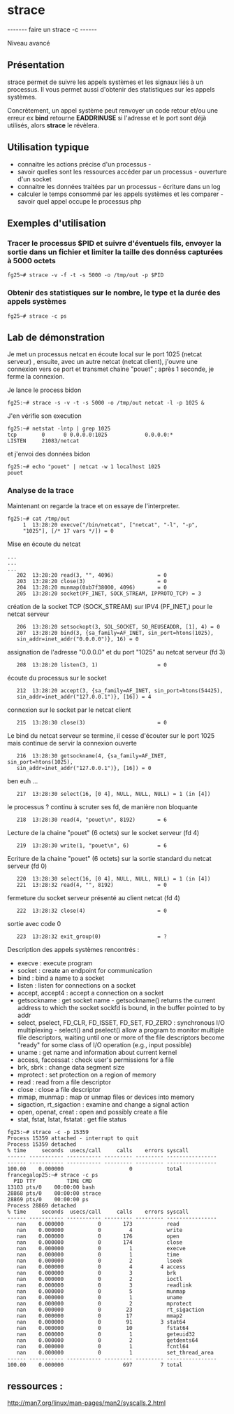 # strace

------- faire un strace -c ------

Niveau avancé

## Présentation
strace permet de suivre les appels systèmes et les signaux liés à un processus. Il vous permet aussi d'obtenir des statistiques sur les appels systèmes.   

Concrètement, un appel système peut renvoyer un code retour et/ou une erreur ex **bind** retourne **EADDRINUSE** si l'adresse et le port sont déjà utilisés, alors **strace** le révèlera.

## Utilisation typique
* connaitre les actions précise d'un processus - 
* savoir quelles sont les ressources accéder par un processus - ouverture d'un socket
* connaitre les données traitées par un processus - écriture dans un log
* calculer le temps consommé par les appels systèmes et les comparer - savoir quel appel occupe le processus php
 
## Exemples d'utilisation
### Tracer le processus $PID et suivre d'éventuels fils, envoyer la sortie dans un fichier et limiter la taille des donnéss capturées à 5000 octets  
```
fg25~# strace -v -f -t -s 5000 -o /tmp/out -p $PID
```
### Obtenir des statistiques sur le nombre, le type et la durée des appels systèmes    
```
fg25~# strace -c ps
```

## Lab de démonstration 

Je met un processus netcat en écoute local sur le port 1025 (netcat serveur) , ensuite, avec un autre netcat (netcat client), j'ouvre une connexion vers ce port et transmet chaine "pouet" ; après 1 seconde, je ferme la connexion. 

Je lance le process bidon
```
fg25:~# strace -s -v -t -s 5000 -o /tmp/out netcat -l -p 1025 &
```

J'en vérifie son execution
```
fg25:~# netstat -lntp | grep 1025
tcp        0      0 0.0.0.0:1025            0.0.0.0:*               LISTEN     21083/netcat
```

et j'envoi des données bidon
```
fg25:~# echo "pouet" | netcat -w 1 localhost 1025
pouet
```

### Analyse de la trace

Maintenant on regarde la trace et on essaye de l'interpreter.
```
fg25:~# cat /tmp/out
     1  13:28:20 execve("/bin/netcat", ["netcat", "-l", "-p",
     "1025"], [/* 17 vars */]) = 0
```
Mise en écoute du netcat 
```
...
...
...
   202  13:28:20 read(3, "", 4096)              = 0
   203  13:28:20 close(3)                       = 0
   204  13:28:20 munmap(0xb7f38000, 4096)       = 0
   205  13:28:20 socket(PF_INET, SOCK_STREAM, IPPROTO_TCP) = 3
```
création de la socket TCP (SOCK_STREAM) sur IPV4 (PF_INET,) pour le netcat serveur 
```
   206  13:28:20 setsockopt(3, SOL_SOCKET, SO_REUSEADDR, [1], 4) = 0
   207  13:28:20 bind(3, {sa_family=AF_INET, sin_port=htons(1025),
   sin_addr=inet_addr("0.0.0.0")}, 16) = 0
```
assignation de l'adresse "0.0.0.0" et du port "1025" au netcat serveur (fd 3)

```
   208  13:28:20 listen(3, 1)                   = 0
```
écoute du processus sur le socket 
```
   212  13:28:20 accept(3, {sa_family=AF_INET, sin_port=htons(54425),
   sin_addr=inet_addr("127.0.0.1")}, [16]) = 4
```
connexion sur le socket par le netcat client
```
   215  13:28:30 close(3)                       = 0
```
Le bind du netcat serveur se termine, il cesse d'écouter sur le port 1025 mais continue de servir la connexion ouverte  
```
   216  13:28:30 getsockname(4, {sa_family=AF_INET, sin_port=htons(1025),
   sin_addr=inet_addr("127.0.0.1")}, [16]) = 0
```
ben euh ...
```
   217  13:28:30 select(16, [0 4], NULL, NULL, NULL) = 1 (in [4])
```
le processus ? continu à scruter ses fd, de manière non bloquante
```
   218  13:28:30 read(4, "pouet\n", 8192)       = 6
```
Lecture de la chaine "pouet" (6 octets) sur le socket serveur (fd 4)
```
   219  13:28:30 write(1, "pouet\n", 6)         = 6
```
Ecriture de la chaine "pouet" (6 octets) sur la sortie standard du netcat serveur (fd 0)
```
   220  13:28:30 select(16, [0 4], NULL, NULL, NULL) = 1 (in [4])
   221  13:28:32 read(4, "", 8192)              = 0
```
fermeture du socket serveur présenté au client netcat (fd 4) 
```
   222  13:28:32 close(4)                       = 0
```
sortie avec code 0
```
   223  13:28:32 exit_group(0)                  = ?
```

Description des appels systèmes rencontrés :

* execve : execute program 
* socket : create an endpoint for communication
* bind : bind a name to a socket
* listen : listen for connections on a socket
* accept, accept4 : accept a connection on a socket
* getsockname : get socket name - getsockname() returns the current address to which the socket sockfd is bound, in the buffer pointed to by addr
* select,  pselect, FD_CLR, FD_ISSET, FD_SET, FD_ZERO : synchronous I/O multiplexing - select() and pselect() allow a program to monitor multiple file descriptors, waiting until one or more of the file descriptors become "ready" for some class of I/O operation (e.g., input possible)
* uname : get name and information about current kernel
* access, faccessat : check user's permissions for a file
* brk, sbrk : change data segment size
* mprotect : set protection on a region of memory
* read : read from a file descriptor
* close : close a file descriptor
* mmap, munmap : map or unmap files or devices into memory
* sigaction, rt_sigaction : examine and change a signal action
* open, openat, creat : open and possibly create a file
* stat, fstat, lstat, fstatat : get file status

```
fg25:~# strace -c -p 15359
Process 15359 attached - interrupt to quit
Process 15359 detached
% time     seconds  usecs/call     calls    errors syscall
------ ----------- ----------- --------- --------- ----------------
------ ----------- ----------- --------- --------- ----------------
100.00    0.000000                     0           total
francegalop25:~# strace -c ps
  PID TTY          TIME CMD
13103 pts/0    00:00:00 bash
28868 pts/0    00:00:00 strace
28869 pts/0    00:00:00 ps
Process 28869 detached
% time     seconds  usecs/call     calls    errors syscall
------ ----------- ----------- --------- --------- ----------------
   nan    0.000000           0       173           read
   nan    0.000000           0         4           write
   nan    0.000000           0       176           open
   nan    0.000000           0       174           close
   nan    0.000000           0         1           execve
   nan    0.000000           0         1           time
   nan    0.000000           0         2           lseek
   nan    0.000000           0         4         4 access
   nan    0.000000           0         3           brk
   nan    0.000000           0         2           ioctl
   nan    0.000000           0         3           readlink
   nan    0.000000           0         5           munmap
   nan    0.000000           0         1           uname
   nan    0.000000           0         2           mprotect
   nan    0.000000           0        23           rt_sigaction
   nan    0.000000           0        17           mmap2
   nan    0.000000           0        91         3 stat64
   nan    0.000000           0        10           fstat64
   nan    0.000000           0         1           geteuid32
   nan    0.000000           0         2           getdents64
   nan    0.000000           0         1           fcntl64
   nan    0.000000           0         1           set_thread_area
------ ----------- ----------- --------- --------- ----------------
100.00    0.000000                   697         7 total
```

## ressources :
http://man7.org/linux/man-pages/man2/syscalls.2.html 

